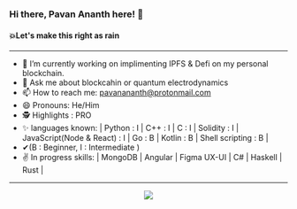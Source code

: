 ### Hi there, Pavan Ananth here! 👋
#### 💥Let's make this right as rain 

-----------------------------------------------------------------------------------------------------------------------------------------------------------------------------------

- 🔭 I’m currently working on implimenting IPFS & Defi on my personal blockchain.
- 💬 Ask me about blockcahin or quantum electrodynamics
- 📫 How to reach me: pavanananth@protonmail.com
- 😄 Pronouns: He/Him
- 🕵️ Highlights : PRO
- ✨ languages known: | Python : I | C++ : I | C : I | Solidity : I | JavaScript(Node & React) : I | Go : B | Kotlin : B | Shell scripting : B |
- ✔(B : Beginner, I : Intermediate )
- ✌  In progress skills: | MongoDB | Angular | Figma UX-UI | C# | Haskell | Rust |
-----------------------------------------------------------------------------------------------------------------------------------------------------------------------------------

<center><img src = "https://github-readme-stats.vercel.app/api?username=PavanAnanthSharma&&show_icons=true&title_color=ffffff&icon_color=bb2acf&text_color=daf7dc&bg_color=151515" /></center>
  
